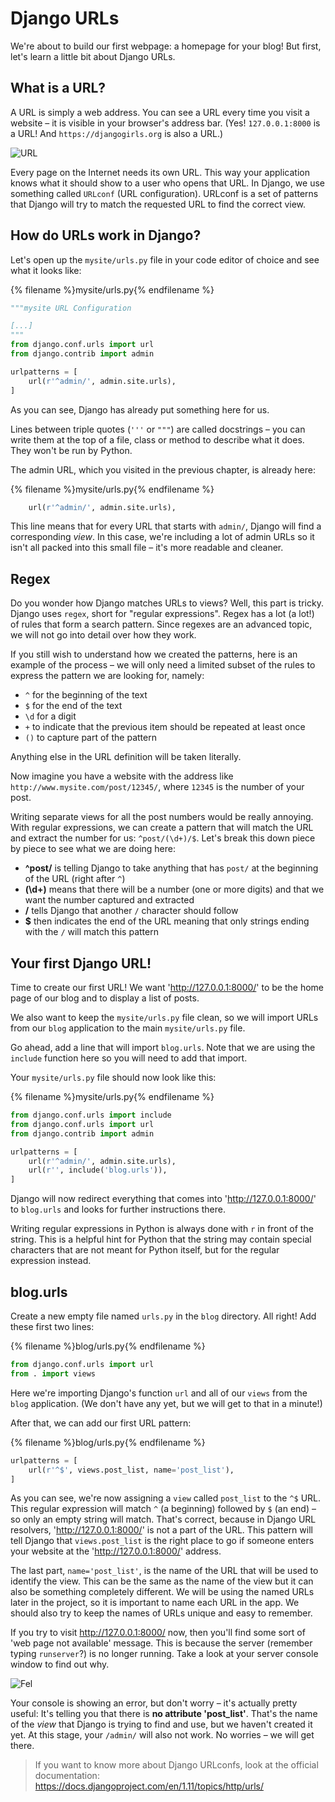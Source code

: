 # Django URLs

We're about to build our first webpage: a homepage for your blog! But first, let's learn a little bit about Django URLs.

## What is a URL?

A URL is simply a web address. You can see a URL every time you visit a website – it is visible in your browser's address bar. (Yes! `127.0.0.1:8000` is a URL! And `https://djangogirls.org` is also a URL.)

![URL](images/url.png)

Every page on the Internet needs its own URL. This way your application knows what it should show to a user who opens that URL. In Django, we use something called `URLconf` (URL configuration). URLconf is a set of patterns that Django will try to match the requested URL to find the correct view.

## How do URLs work in Django?

Let's open up the `mysite/urls.py` file in your code editor of choice and see what it looks like:

{% filename %}mysite/urls.py{% endfilename %}

```python
"""mysite URL Configuration

[...]
"""
from django.conf.urls import url
from django.contrib import admin

urlpatterns = [
    url(r'^admin/', admin.site.urls),
]
```

As you can see, Django has already put something here for us.

Lines between triple quotes (`'''` or `"""`) are called docstrings – you can write them at the top of a file, class or method to describe what it does. They won't be run by Python.

The admin URL, which you visited in the previous chapter, is already here:

{% filename %}mysite/urls.py{% endfilename %}

```python
    url(r'^admin/', admin.site.urls),
```

This line means that for every URL that starts with `admin/`, Django will find a corresponding *view*. In this case, we're including a lot of admin URLs so it isn't all packed into this small file – it's more readable and cleaner.

## Regex

Do you wonder how Django matches URLs to views? Well, this part is tricky. Django uses `regex`, short for "regular expressions". Regex has a lot (a lot!) of rules that form a search pattern. Since regexes are an advanced topic, we will not go into detail over how they work.

If you still wish to understand how we created the patterns, here is an example of the process – we will only need a limited subset of the rules to express the pattern we are looking for, namely:

* `^` for the beginning of the text
* `$` for the end of the text
* `\d` for a digit
* `+` to indicate that the previous item should be repeated at least once
* `()` to capture part of the pattern

Anything else in the URL definition will be taken literally.

Now imagine you have a website with the address like `http://www.mysite.com/post/12345/`, where `12345` is the number of your post.

Writing separate views for all the post numbers would be really annoying. With regular expressions, we can create a pattern that will match the URL and extract the number for us: `^post/(\d+)/$`. Let's break this down piece by piece to see what we are doing here:

* **^post/** is telling Django to take anything that has `post/` at the beginning of the URL (right after `^`)
* **(\d+)** means that there will be a number (one or more digits) and that we want the number captured and extracted
* **/** tells Django that another `/` character should follow
* **$** then indicates the end of the URL meaning that only strings ending with the `/` will match this pattern

## Your first Django URL!

Time to create our first URL! We want 'http://127.0.0.1:8000/' to be the home page of our blog and to display a list of posts.

We also want to keep the `mysite/urls.py` file clean, so we will import URLs from our `blog` application to the main `mysite/urls.py` file.

Go ahead, add a line that will import `blog.urls`. Note that we are using the `include` function here so you will need to add that import.

Your `mysite/urls.py` file should now look like this:

{% filename %}mysite/urls.py{% endfilename %}

```python
from django.conf.urls import include
from django.conf.urls import url
from django.contrib import admin

urlpatterns = [
    url(r'^admin/', admin.site.urls),
    url(r'', include('blog.urls')),
]
```

Django will now redirect everything that comes into 'http://127.0.0.1:8000/' to `blog.urls` and looks for further instructions there.

Writing regular expressions in Python is always done with `r` in front of the string. This is a helpful hint for Python that the string may contain special characters that are not meant for Python itself, but for the regular expression instead.

## blog.urls

Create a new empty file named `urls.py` in the `blog` directory. All right! Add these first two lines:

{% filename %}blog/urls.py{% endfilename %}

```python
from django.conf.urls import url
from . import views
```

Here we're importing Django's function `url` and all of our `views` from the `blog` application. (We don't have any yet, but we will get to that in a minute!)

After that, we can add our first URL pattern:

{% filename %}blog/urls.py{% endfilename %}

```python
urlpatterns = [
    url(r'^$', views.post_list, name='post_list'),
]
```

As you can see, we're now assigning a `view` called `post_list` to the `^$` URL. This regular expression will match `^` (a beginning) followed by `$` (an end) – so only an empty string will match. That's correct, because in Django URL resolvers, 'http://127.0.0.1:8000/' is not a part of the URL. This pattern will tell Django that `views.post_list` is the right place to go if someone enters your website at the 'http://127.0.0.1:8000/' address.

The last part, `name='post_list'`, is the name of the URL that will be used to identify the view. This can be the same as the name of the view but it can also be something completely different. We will be using the named URLs later in the project, so it is important to name each URL in the app. We should also try to keep the names of URLs unique and easy to remember.

If you try to visit http://127.0.0.1:8000/ now, then you'll find some sort of 'web page not available' message. This is because the server (remember typing `runserver`?) is no longer running. Take a look at your server console window to find out why.

![Fel](images/error1.png)

Your console is showing an error, but don't worry – it's actually pretty useful: It's telling you that there is **no attribute 'post_list'**. That's the name of the *view* that Django is trying to find and use, but we haven't created it yet. At this stage, your `/admin/` will also not work. No worries – we will get there.

> If you want to know more about Django URLconfs, look at the official documentation: https://docs.djangoproject.com/en/1.11/topics/http/urls/